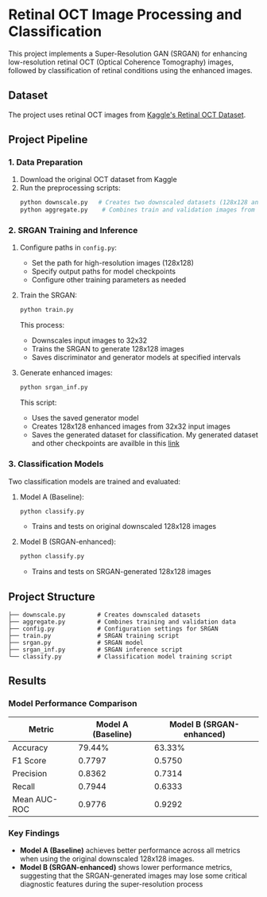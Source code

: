 # Retinal OCT Image Processing and Classification

This project implements a Super-Resolution GAN (SRGAN) for enhancing low-resolution retinal OCT (Optical Coherence Tomography) images, followed by classification of retinal conditions using the enhanced images.

## Dataset

The project uses retinal OCT images from [Kaggle's Retinal OCT Dataset](https://www.kaggle.com/code/paultimothymooney/detect-retina-damage-from-oct-images).

## Project Pipeline

### 1. Data Preparation

1. Download the original OCT dataset from Kaggle
2. Run the preprocessing scripts:
   ```bash
   python downscale.py   # Creates two downscaled datasets (128x128 and 32x32)
   python aggregate.py    # Combines train and validation images from 128x128 dataset
   ```

### 2. SRGAN Training and Inference

1. Configure paths in `config.py`:
   - Set the path for high-resolution images (128x128)
   - Specify output paths for model checkpoints
   - Configure other training parameters as needed

2. Train the SRGAN:
   ```bash
   python train.py
   ```
   This process:
   - Downscales input images to 32x32
   - Trains the SRGAN to generate 128x128 images
   - Saves discriminator and generator models at specified intervals

3. Generate enhanced images:
   ```bash
   python srgan_inf.py
   ```
   This script:
   - Uses the saved generator model
   - Creates 128x128 enhanced images from 32x32 input images
   - Saves the generated dataset for classification. My generated dataset and other checkpoints are availble in this [link](https://drive.google.com/drive/folders/1awr_ksiUD3tZjJWXOSjXerAyutS7-PGA?usp=sharing)

### 3. Classification Models

Two classification models are trained and evaluated:

1. Model A (Baseline):
   ```bash
   python classify.py
   ```
   - Trains and tests on original downscaled 128x128 images

2. Model B (SRGAN-enhanced):
   ```bash
   python classify.py
   ```
   - Trains and tests on SRGAN-generated 128x128 images

## Project Structure

```
├── downscale.py         # Creates downscaled datasets
├── aggregate.py         # Combines training and validation data
├── config.py            # Configuration settings for SRGAN
├── train.py             # SRGAN training script
├── srgan.py             # SRGAN model
├── srgan_inf.py         # SRGAN inference script
└── classify.py          # Classification model training script
```

## Results

### Model Performance Comparison

| Metric        | Model A (Baseline) | Model B (SRGAN-enhanced) |
|---------------|-------------------|------------------------|
| Accuracy      | 79.44%            | 63.33%                |
| F1 Score      | 0.7797            | 0.5750                |
| Precision     | 0.8362            | 0.7314                |
| Recall        | 0.7944            | 0.6333                |
| Mean AUC-ROC  | 0.9776            | 0.9292                |

### Key Findings

- **Model A (Baseline)** achieves better performance across all metrics when using the original downscaled 128x128 images.
- **Model B (SRGAN-enhanced)** shows lower performance metrics, suggesting that the SRGAN-generated images may lose some critical diagnostic features during the super-resolution process

<!-- ## Requirements

(Add your project dependencies here)

## Results

(Add your model performance metrics and comparison between Model A and B here) -->